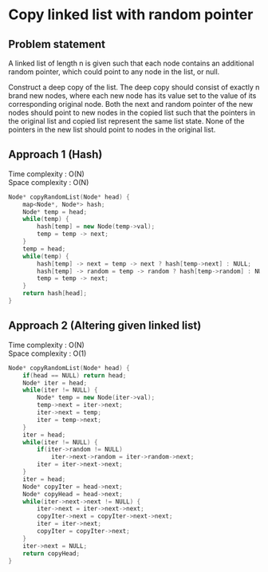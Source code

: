 # Copy linked list with random pointer

## Problem statement

A linked list of length n is given such that each node contains an additional random pointer, which could point to any node in the list, or null.

Construct a deep copy of the list. The deep copy should consist of exactly n brand new nodes, where each new node has its value set to the value of its corresponding original node. Both the next and random pointer of the new nodes should point to new nodes in the copied list such that the pointers in the original list and copied list represent the same list state. None of the pointers in the new list should point to nodes in the original list.

## Approach 1 (Hash)

Time complexity : O(N)  
Space complexity : O(N)

```cpp
Node* copyRandomList(Node* head) {
    map<Node*, Node*> hash;
    Node* temp = head;
    while(temp) {
        hash[temp] = new Node(temp->val);
        temp = temp -> next;
    }
    temp = head;
    while(temp) {
        hash[temp] -> next = temp -> next ? hash[temp->next] : NULL;
        hash[temp] -> random = temp -> random ? hash[temp->random] : NULL;
        temp = temp -> next;
    }
    return hash[head];
}
```

## Approach 2 (Altering given linked list)

Time complexity : O(N)  
Space complexity : O(1)

```cpp
Node* copyRandomList(Node* head) {
    if(head == NULL) return head;
    Node* iter = head;
    while(iter != NULL) {
        Node* temp = new Node(iter->val);
        temp->next = iter->next;
        iter->next = temp;
        iter = temp->next;
    }
    iter = head;
    while(iter != NULL) {
        if(iter->random != NULL)
            iter->next->random = iter->random->next;
        iter = iter->next->next;
    }
    iter = head;
    Node* copyIter = head->next;
    Node* copyHead = head->next;
    while(iter->next->next != NULL) {
        iter->next = iter->next->next;
        copyIter->next = copyIter->next->next;
        iter = iter->next;
        copyIter = copyIter->next;
    }
    iter->next = NULL;
    return copyHead;
}
```
